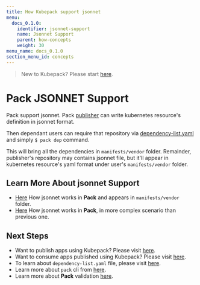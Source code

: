```yaml
---
title: How Kubepack support jsonnet
menu:
  docs_0.1.0:
    identifier: jsonnet-support
    name: Jsonnet Support
    parent: how-concepts
    weight: 30
menu_name: docs_0.1.0
section_menu_id: concepts
---
```


> New to Kubepack? Please start [here](/docs/concepts/README.md).

# Pack JSONNET Support

Pack support jsonnet. 
Pack [publisher](/docs/concepts/how/publisher.md) can write kubernetes resource's definition in jsonnet format.

Then dependant users can require that repository via [dependency-list.yaml](/docs/concepts/how/manifest.md) and simply `$ pack dep` command. 

This will bring all the dependencies in `manifests/vendor` folder. Remainder, publisher's repository may contains jsonnet file,
 but it'll appear in kubernetes resource's yaml format under user's `manifests/vendor` folder.
 
## Learn More About jsonnet Support

- [Here](/docs/guides/scenario-9.md) How jsonnet works in **Pack** and appears in `manifests/vendor` folder.
- [Here](/docs/guides/scenario-10.md) How jsonnet works in **Pack**, in more complex scenario than previous one.


## Next Steps

- Want to publish apps using Kubepack? Please visit [here](/docs/concepts/how/publisher.md).
- Want to consume apps published using Kubepack? Please visit [here](/docs/concepts/how/user.md).
- To learn about `dependency-list.yaml` file, please visit [here](/docs/concepts/how/manifest.md).
- Learn more about `pack` cli from [here](/docs/concepts/how/cli.md).
- Learn more about **Pack** validation [here](/docs/concepts/how/validation.md).
  
